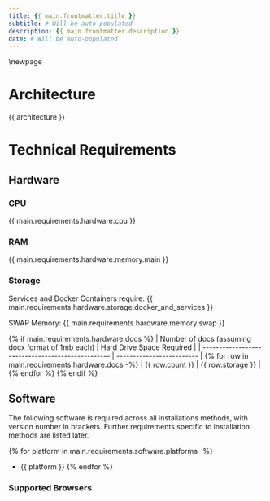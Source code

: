 ```yaml
---
title: {{ main.frontmatter.title }}
subtitle: # Will be auto-populated
description: {{ main.frontmatter.description }}
date: # Will be auto-populated
---
```


\newpage

# Architecture
{{ architecture }}

# Technical Requirements

## Hardware

### CPU
{{ main.requirements.hardware.cpu }}

### RAM
{{ main.requirements.hardware.memory.main }}

### Storage

Services and Docker Containers require: {{ main.requirements.hardware.storage.docker_and_services }}

SWAP Memory: {{ main.requirements.hardware.memory.swap }}

{% if main.requirements.hardware.docs %}
| Number of docs (assuming docx format of 1mb each) | Hard Drive Space Required |
| ------------------------------------------------- | ------------------------- |
{% for row in main.requirements.hardware.docs -%} 
| {{ row.count }} | {{ row.storage }} |
{% endfor %}
{% endif %}

## Software

The following software is required across all installations methods, with version number in brackets. Further requirements specific to installation methods are listed later.

{% for platform in main.requirements.software.platforms -%}
* {{ platform }}
{% endfor %}

### Supported Browsers